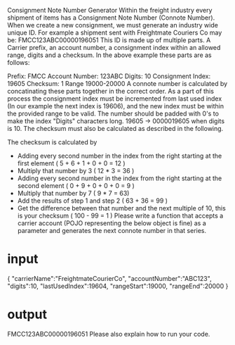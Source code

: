 Consignment Note Number Generator
Within the freight industry every shipment of items has a Consignment Note Number (Connote Number). When we create a new consignment, we must generate an industry wide unique ID. For example a shipment sent with Freightmate Couriers Co may be: FMCC123ABC00000196051 This ID is made up of multiple parts. A Carrier prefix, an account number, a consignment index within an allowed range, digits and a checksum. In the above example these parts are as follows:

Prefix: FMCC
Account Number: 123ABC
Digits: 10
Consignment Index: 19605
Checksum: 1
Range 19000-20000
A connote number is calculated by concatinating these parts together in the correct order. As a part of this process the consignment index must be incremented from last used index (In our example the next index is 19606), and the new index must be within the provided range to be valid. The number should be padded with 0's to make the index "Digits" characters long. 19605 -> 0000019605 when digits is 10. The checksum must also be calculated as described in the following.

The checksum is calculated by 
 - Adding every second number in the index from the right starting at the first element
  ( 5 + 6 + 1 + 0 + 0 = 12 )
 - Multiply that number by 3
  ( 12 * 3 = 36 )
 - Adding every second number in the index from the right starting at the second element
( 0 + 9 + 0 + 0 + 0 = 9 )
 - Multiply that number by 7
    ( 9 * 7 = 63)
 - Add the results of step 1 and step 2
  ( 63 + 36 = 99 )
 - Get the difference between that number and the next multiple of 10, this is your checksum
  ( 100 - 99 = 1 )
Please write a function that accepts a carrier account (POJO representing the below object is fine) as a parameter and generates the next connote number in that series.

# input
{
  "carrierName":"FreightmateCourierCo",
  "accountNumber":"ABC123",
  "digits":10,
  "lastUsedIndex":19604,
  "rangeStart":19000,
  "rangeEnd":20000
}
# output
FMCC123ABC00000196051
Please also explain how to run your code.
